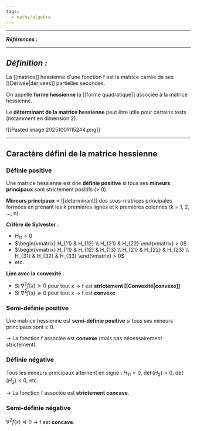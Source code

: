 ```yaml
---
tags:
  - maths/algebre
---
```



---
***Références :***

---
## *Définition :*

La [[matrice]] hessienne d'une fonction f est la matrice carrée de ses [[Dérivée|dérivées]] partielles secondes.

On appelle **forme hessienne** la [[forme quadratique]] associée à la matrice hessienne.

Le **déterminant de la matrice hessienne** peut être utile pour certains tests (notamment en dimension 2).

![[Pasted image 20251001115244.png]]

---

## Caractère défini de la matrice hessienne

### Définie positive
Une matrice hessienne est dite **définie positive** si tous ses **mineurs principaux** sont strictement positifs (> 0).

**Mineurs principaux** = [[determinant]] des sous-matrices principales formées en prenant les k premières lignes et k premières colonnes (k = 1, 2, ..., n).

**Critère de Sylvester** :
- $H_{11} > 0$
- $\begin{vmatrix} H_{11} & H_{12} \\ H_{21} & H_{22} \end{vmatrix} > 0$
- $\begin{vmatrix} H_{11} & H_{12} & H_{13} \\ H_{21} & H_{22} & H_{23} \\ H_{31} & H_{32} & H_{33} \end{vmatrix} > 0$
- etc.

**Lien avec la convexité** :
- Si $\nabla^2 f(x) \succ 0$ pour tout x → f est **strictement [[Convexité|convexe]]**
- Si $\nabla^2 f(x) \succeq 0$ pour tout x → f est **convexe**

### Semi-définie positive
Une matrice hessienne est **semi-définie positive** si tous ses mineurs principaux sont ≥ 0.

→ La fonction f associée est **convexe** (mais pas nécessairement strictement).

### Définie négative
Tous les mineurs principaux alternent en signe : $H_{11} < 0$, $\det(H_2) > 0$, $\det(H_3) < 0$, etc.

→ La fonction f associée est **strictement concave**.

### Semi-définie négative
$\nabla^2 f(x) \preceq 0$ → f est **concave**.